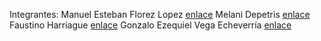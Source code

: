 Integrantes:
Manuel Esteban Florez Lopez [enlace](https://www.linkedin.com/in/manuel14mds/)
Melani Depetris [enlace](https://www.linkedin.com/in/melani-depetris/)
Faustino Harriague [enlace](https://www.linkedin.com/in/faustino-harriague-26532299/)
Gonzalo Ezequiel Vega Echeverría [enlace](https://www.linkedin.com/in/gevegaeche/)